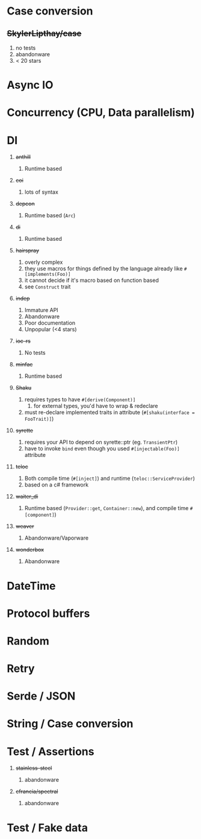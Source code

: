 # Case conversion
## ~~SkylerLipthay/case~~
1. no tests
1. abandonware
1. < 20 stars

# Async IO


# Concurrency (CPU, Data parallelism)


# DI
1. ~~anthill~~
    1. Runtime based

1. ~~coi~~
    1. lots of syntax

1. ~~depcon~~
    1. Runtime based (`Arc`)

1. ~~di~~
    1. Runtime based

1. ~~hairspray~~
    1. overly complex
    1. they use macros for things defined by the language already like `#[implements(Foo)]`
    1. it cannot decide if it's macro based on function based
    1. see `Construct` trait

1. ~~indep~~
    1. Immature API
    1. Abandonware
    1. Poor documentation
    1. Unpopular (<4 stars)

1. ~~ioc-rs~~
    1. No tests

1. ~~minfac~~
    1. Runtime based

1. ~~Shaku~~
    1. requires types to have `#[derive(Component)]`
        1. for external types, you'd have to wrap & redeclare
    1. must re-declare implemented traits in attribute (`#[shaku(interface = FooTrait)]`)

1. ~~syrette~~
    1. requires your API to depend on syrette::ptr (eg. `TransientPtr`)
    1. have to invoke `bind` even though you used `#[injectable(Foo)]` attribute

1. ~~teloc~~
    1. Both compile time (`#[inject]`) and runtime (`teloc::ServiceProvider`)
    1. based on a c# framework

1. ~~waiter_di~~
    1. Runtime based (`Provider::get`, `Container::new`), and compile time `#[component]`)

1. ~~weaver~~
    1. Abandonware/Vaporware

1. ~~wonderbox~~
    1. Abandonware


# DateTime


# Protocol buffers


# Random


# Retry


# Serde / JSON


# String / Case conversion


# Test / Assertions
1. ~~stainless-steel~~
    1. abandonware

1. ~~cfrancia/spectral~~
    1. abandonware


# Test / Fake data
